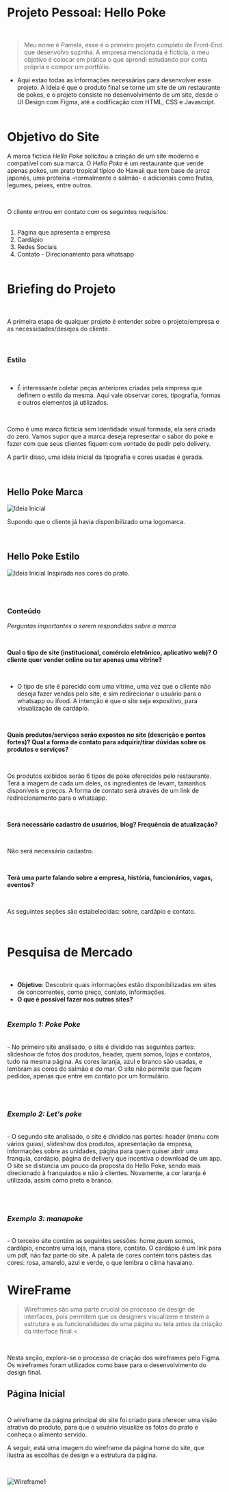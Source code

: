 # Projeto Pessoal: Hello Poke

<br/>

> Meu nome é Pamela, esse é o primeiro projeto completo de Front-End que desenvolvo sozinha. A empresa mencionada é fictícia, o meu objetivo é colocar em prática o que aprendi estudando por conta própria e compor um portfólio.

- Aqui estao todas as informações necessárias para desenvolver esse projeto. A ideia é que o produto final se torne um site de um restaurante de pokes, e o projeto consiste no desenvolvimento de um site, desde o UI Design com Figma, até a codificação com HTML, CSS e Javascript.
  <br/><br/>

# Objetivo do Site

A marca fictícia _Hello Poke_ solicitou a criação de um site moderno e compatível com sua marca. O _Hello Poke_ é um restaurante que vende apenas pokes, um prato tropical típico do Hawaii que tem base de arroz japonês, uma proteína -normalmente o salmão- e adicionais como frutas, legumes, peixes, entre outros.

<br/>

O cliente entrou em contato com os seguintes requisitos:
<br/><br/>

1. Página que apresenta a empresa
2. Cardápio
3. Redes Sociais
4. Contato - Direcionamento para whatsapp
   <br/><br/>

# Briefing do Projeto

<br/>

A primeira etapa de qualquer projeto é entender sobre o projeto/empresa e as necessidades/desejos do cliente.

<br/>

### **Estilo**

<br/>

- É interessante coletar peças anteriores criadas pela empresa que definem o estilo da mesma. Aqui vale observar cores, tipografia, formas e outros elementos já utilizados.

<br/>

Como é uma marca fictícia sem identidade visual formada, ela será criada do zero. Vamos supor que a marca deseja representar o sabor do poke e fazer com que seus clientes fiquem com vontade de pedir pelo delivery.

A partir disso, uma ideia inicial da tipografia e cores usadas é gerada.

<br/>

## Hello Poke Marca

![Ideia Inicial](/.estudos/marca2.png "Foto com identidade visual inicial")

Supondo que o cliente já havia disponibilizado uma logomarca.

<br/>

## Hello Poke Estilo

![Ideia Inicial](/.estudos/ideiainicial.png "Foto com identidade visual inicial")
Inspirada nas cores do prato.

<br/>

#

### **Conteúdo**

_Perguntas importantes a serem respondidas sobre a marca_

<br/>

**Qual o tipo de site (institucional, comércio eletrônico, aplicativo web)? O cliente quer vender online ou ter apenas uma vitrine?**

<br/>

- O tipo de site é parecido com uma vitrine, uma vez que o cliente não deseja fazer vendas pelo site, e sim redirecionar o usuário para o whatsapp ou ifood. A intenção é que o site seja expositivo, para visualização de cardápio.

<br/>

**Quais produtos/serviços serão expostos no site (descrição e pontos fortes)? Qual a forma de contato para adquirir/tirar dúvidas sobre os produtos e serviços?**

<br/>

Os produtos exibidos serão 6 tipos de poke oferecidos pelo restaurante. Terá a imagem de cada um deles, os ingredientes de levam, tamanhos disponíveis e preços. A forma de contato será através de um link de redirecionamento para o whatsapp.

<br/>

**Será necessário cadastro de usuários, blog? Frequência de atualização?**

<br/>

Não será necessário cadastro.

<br/>

**Terá uma parte falando sobre a empresa, história, funcionários, vagas, eventos?**

<br/>

As seguintes seções são estabelecidas: sobre, cardápio e contato.

<br/>

# Pesquisa de Mercado

<br/>

- **Objetivo**: Descobrir quais informações estão disponibilizadas em sites de concorrentes, como preço, contato, informações.
- **O que é possível fazer nos outros sites?**
  <br/><br/>

### _Exemplo 1: Poke Poke_

<br/>
- No primeiro site analisado, o site é dividido nas seguintes partes: slideshow de fotos dos produtos, header, quem somos, lojas e contatos, tudo na mesma página. As cores laranja, azul e branco são usadas, e lembram as cores do salmão e do mar. O site não permite que façam pedidos, apenas que entre em contato por um formulário.

<br/><br/>

### _Exemplo 2: Let's poke_

<br/>
- O segundo site analisado, o site é dividido nas partes: header (menu com vários guias), slideshow dos produtos, apresentação da empresa, informações sobre as unidades, página para quem quiser abrir uma franquia, cardápio, página de delivery que incentiva o download de um app. O site se distancia um pouco da proposta do Hello Poke, sendo mais direcionado à franquiados e não à clientes. Novamente, a cor laranja é utilizada, assim como preto e branco.

<br/><br/>

### _Exemplo 3: manapoke_

<br/>
- O terceiro site contém as seguintes sessões:  home,quem somos, cardápio, encontre uma loja, mana store, contato. O cardápio é um link para um pdf, não faz parte do site. A paleta de cores contém tons pásteis das cores: rosa, amarelo, azul e verde, o que lembra o clima havaiano.

<br/>

# WireFrame

> Wireframes são uma parte crucial do processo de design de interfaces, pois permitem que os designers visualizem e testem a estrutura e as funcionalidades de uma página ou tela antes da criação da interface final.<

<br/>

Nesta seção, explora-se o processo de criação dos wireframes pelo Figma. Os wireframes foram utilizados como base para o desenvolvimento do design final.

## **Página Inicial**

#

O wireframe da página principal do site foi criado para oferecer uma visão atrativa do produto, para que o usuário visualize as fotos do prato e conheça o alimento servido.

A seguir, está uma imagem do wireframe da página home do site, que ilustra as escolhas de design e a estrutura da página.

<br/>

![Wireframe1](/estudos/Home-wireframe.jpg "Foto com identidade visual inicial")

